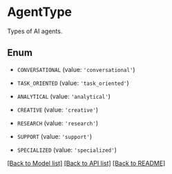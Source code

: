 # AgentType

Types of AI agents.

## Enum

* `CONVERSATIONAL` (value: `'conversational'`)

* `TASK_ORIENTED` (value: `'task_oriented'`)

* `ANALYTICAL` (value: `'analytical'`)

* `CREATIVE` (value: `'creative'`)

* `RESEARCH` (value: `'research'`)

* `SUPPORT` (value: `'support'`)

* `SPECIALIZED` (value: `'specialized'`)

[[Back to Model list]](../README.md#documentation-for-models) [[Back to API list]](../README.md#documentation-for-api-endpoints) [[Back to README]](../README.md)


